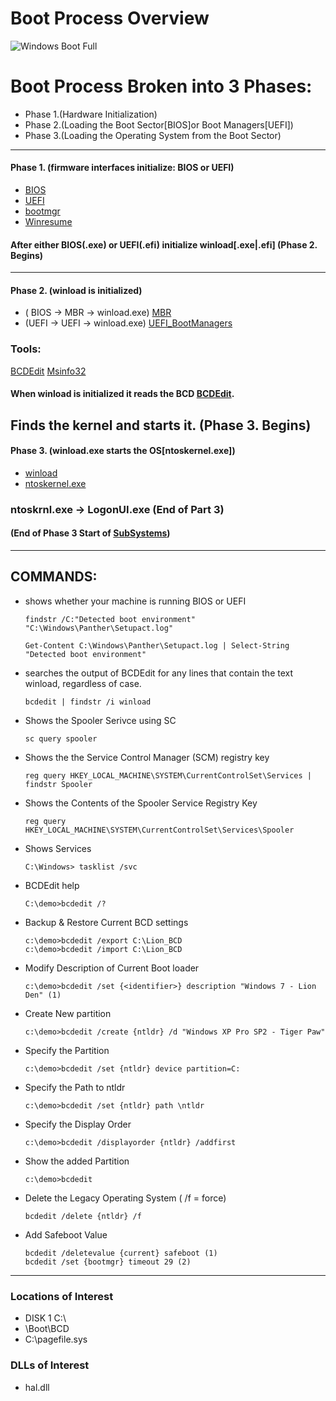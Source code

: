 # Boot Process Overview
![Windows Boot Full](http://1.bp.blogspot.com/-MaRtDTHH1Vo/UysJF8KXNbI/AAAAAAAAALo/D6Kt2f8Gpmo/s1600/Walkthrough_Diagram.jpg)

# Boot Process Broken into 3 Phases:
 - Phase 1.(Hardware Initialization)
 - Phase 2.(Loading the Boot Sector[BIOS]or Boot Managers[UEFI])
 - Phase 3.(Loading the Operating System from the Boot Sector)
-----------------------------------------------------------------------------------------------------------------------------------------------------------------------------------------------------------
#### Phase 1. (firmware interfaces initialize: BIOS or UEFI)
   - [BIOS](Additional_Information/BIOS.md)
   - [UEFI](Additional_Information/UEFI.md)
   - [bootmgr](Additional_Information/bootmgr.md) 
   - [Winresume](Additional_Information/winresume.md) 
 
 #### After either BIOS(.exe) or UEFI(.efi) initialize winload[.exe|.efi] (Phase 2. Begins)
-----------------------------------------------------------------------------------------------------------------------------------------------------------------------------------------------------------
#### Phase 2. (winload is initialized)
- ( BIOS -> MBR -> winload.exe) [MBR](Additional_Information/MBR.md)
- (UEFI -> UEFI -> winload.exe) [UEFI_BootManagers](Additional_Information/UEFI_BootManagers.md)
### Tools:
[BCDEdit](Additional_Information/BDCEdit.md)
[Msinfo32](Additional_Information/Msinfo32.md)
#### When winload is initialized it reads the BCD [BCDEdit](Additional_Information/BDCEdit.md).
Finds the kernel and starts it. (Phase 3. Begins)
-----------------------------------------------------------------------------------------------------------------------------------------------------------------------------------------------------------
#### Phase 3. (winload.exe starts the OS[ntoskernel.exe])
- [winload](Additional_Information/winload.md)
- [ntoskernel.exe](Additional_Information/ntoskernel.md)
 
 ### ntoskrnl.exe -> LogonUI.exe (End of Part 3)
#### (End of Phase 3 Start of [SubSystems](Additional_Information/SubSystems.md))
----------------------------------------------------------------------------------------------------------------------------------------------------------------------------------------------------------   
## COMMANDS: 
- shows whether your machine is running BIOS or UEFI

      findstr /C:"Detected boot environment" "C:\Windows\Panther\Setupact.log"
      
      Get-Content C:\Windows\Panther\Setupact.log | Select-String "Detected boot environment"

- searches the output of BCDEdit for any lines that contain the text winload, regardless of case.

      bcdedit | findstr /i winload
- Shows the Spooler Serivce using SC

      sc query spooler

- Shows the the Service Control Manager (SCM) registry key
 
      reg query HKEY_LOCAL_MACHINE\SYSTEM\CurrentControlSet\Services | findstr Spooler
- Shows the Contents of the Spooler Service Registry Key

      reg query HKEY_LOCAL_MACHINE\SYSTEM\CurrentControlSet\Services\Spooler
- Shows Services
      
      C:\Windows> tasklist /svc
- BCDEdit help 
      
      C:\demo>bcdedit /?
- Backup & Restore Current BCD settings
      
      c:\demo>bcdedit /export C:\Lion_BCD
      c:\demo>bcdedit /import C:\Lion_BCD
- Modify Description of Current Boot loader

      c:\demo>bcdedit /set {<identifier>} description "Windows 7 - Lion Den" (1)
- Create New partition

      c:\demo>bcdedit /create {ntldr} /d "Windows XP Pro SP2 - Tiger Paw"
- Specify the Partition

      c:\demo>bcdedit /set {ntldr} device partition=C:
- Specify the Path to ntldr

      c:\demo>bcdedit /set {ntldr} path \ntldr
- Specify the Display Order

      c:\demo>bcdedit /displayorder {ntldr} /addfirst
- Show the added Partition

      c:\demo>bcdedit
- Delete the Legacy Operating System ( /f = force)

      bcdedit /delete {ntldr} /f
- Add Safeboot Value

      bcdedit /deletevalue {current} safeboot (1)
      bcdedit /set {bootmgr} timeout 29 (2)
 --------------------------------------------------------------------------------------------------------------------------------------------------------------------------------------------------------

 ### Locations of Interest
- DISK 1 C:\
- \Boot\BCD
- C:\pagefile.sys

### DLLs of Interest
 - hal.dll




